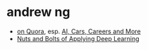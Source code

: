# andrew ng

* [on Quora](https://www.quora.com/profile/Andrew-Ng), esp. [AI, Cars, Careers and More](https://www.quora.com/session/Andrew-Ng/1)
* [Nuts and Bolts of Applying Deep Learning](https://www.youtube.com/watch?v=F1ka6a13S9I&feature=share)
